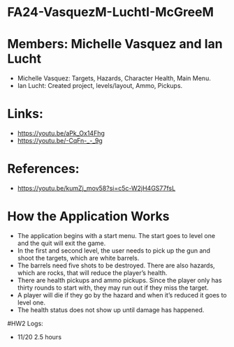 # FA24-VasquezM-LuchtI-McGreeM
# Members: Michelle Vasquez and Ian Lucht
* Michelle Vasquez: Targets, Hazards, Character Health, Main Menu.
* Ian Lucht: Created project, levels/layout, Ammo, Pickups.

# Links: 
* https://youtu.be/aPk_Ox14Fhg
* https://youtu.be/-CqFn-_-_9g

# References: 
* https://youtu.be/kumZj_mov58?si=c5c-W2jH4GS77fsL
  
# How the Application Works
* The application begins with a start menu. The start goes to level one and the quit will exit the game. 
* In the first and second level, the user needs to pick up the gun and shoot the targets, which are white barrels. 
* The barrels need five shots to be destroyed. There are also hazards, which are rocks, that will reduce the player’s health. 
* There are health pickups and ammo pickups. Since the player only has thirty rounds to start with, they may run out if they miss the target. 
* A player will die if they go by the hazard and when it’s reduced it goes to level one. 
* The health status does not show up until damage has happened. 

#HW2 Logs:
* 11/20 2.5 hours
